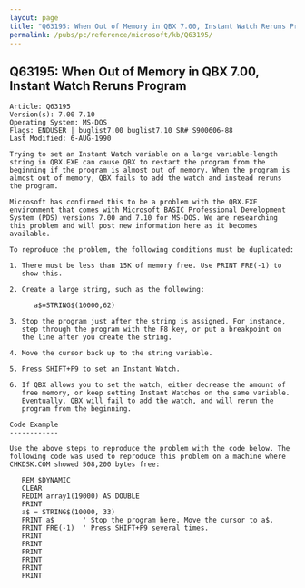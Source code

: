 ```yaml
---
layout: page
title: "Q63195: When Out of Memory in QBX 7.00, Instant Watch Reruns Program"
permalink: /pubs/pc/reference/microsoft/kb/Q63195/
---
```


## Q63195: When Out of Memory in QBX 7.00, Instant Watch Reruns Program

	Article: Q63195
	Version(s): 7.00 7.10
	Operating System: MS-DOS
	Flags: ENDUSER | buglist7.00 buglist7.10 SR# S900606-88
	Last Modified: 6-AUG-1990
	
	Trying to set an Instant Watch variable on a large variable-length
	string in QBX.EXE can cause QBX to restart the program from the
	beginning if the program is almost out of memory. When the program is
	almost out of memory, QBX fails to add the watch and instead reruns
	the program.
	
	Microsoft has confirmed this to be a problem with the QBX.EXE
	environment that comes with Microsoft BASIC Professional Development
	System (PDS) versions 7.00 and 7.10 for MS-DOS. We are researching
	this problem and will post new information here as it becomes
	available.
	
	To reproduce the problem, the following conditions must be duplicated:
	
	1. There must be less than 15K of memory free. Use PRINT FRE(-1) to
	   show this.
	
	2. Create a large string, such as the following:
	
	      a$=STRING$(10000,62)
	
	3. Stop the program just after the string is assigned. For instance,
	   step through the program with the F8 key, or put a breakpoint on
	   the line after you create the string.
	
	4. Move the cursor back up to the string variable.
	
	5. Press SHIFT+F9 to set an Instant Watch.
	
	6. If QBX allows you to set the watch, either decrease the amount of
	   free memory, or keep setting Instant Watches on the same variable.
	   Eventually, QBX will fail to add the watch, and will rerun the
	   program from the beginning.
	
	Code Example
	------------
	
	Use the above steps to reproduce the problem with the code below. The
	following code was used to reproduce this problem on a machine where
	CHKDSK.COM showed 508,200 bytes free:
	
	   REM $DYNAMIC
	   CLEAR
	   REDIM array1(19000) AS DOUBLE
	   PRINT
	   a$ = STRING$(10000, 33)
	   PRINT a$       ' Stop the program here. Move the cursor to a$.
	   PRINT FRE(-1)  ' Press SHIFT+F9 several times.
	   PRINT
	   PRINT
	   PRINT
	   PRINT
	   PRINT
	   PRINT
